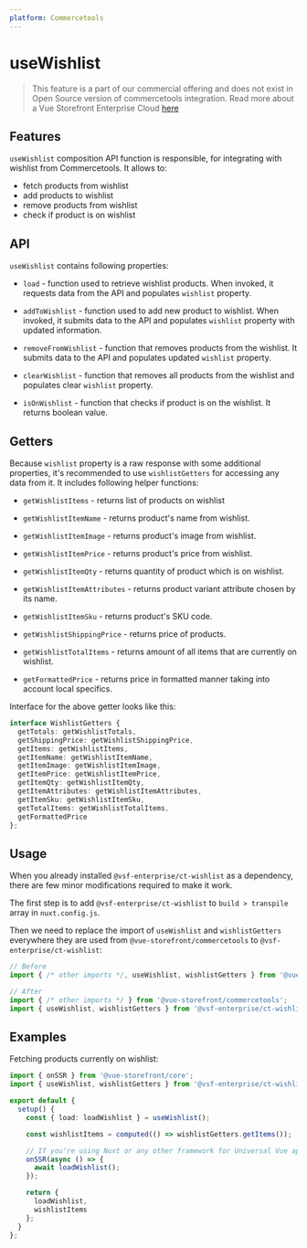 ```yaml
---
platform: Commercetools
---
```


# useWishlist <Badge text="Enterprise" type="info" />

> This feature is a part of our commercial offering and does not exist in Open Source version of commercetools integration. Read more about a Vue Storefront Enterprise Cloud [here](https://www.vuestorefront.io/cloud)

## Features

`useWishlist` composition API function is responsible, for integrating with wishlist from Commercetools. It allows to:

- fetch products from wishlist
- add products to wishlist
- remove products from wishlist
- check if product is on wishlist

## API

`useWishlist` contains following properties:

- `load` - function used to retrieve wishlist products. When invoked, it requests data from the API and populates `wishlist` property.

- `addToWishlist` - function used to add new product to wishlist. When invoked, it submits data to the API and populates `wishlist` property with updated information.

- `removeFromWishlist` - function that removes products from the wishlist. It submits data to the API and populates updated `wishlist` property.

- `clearWishlist` - function that removes all products from the wishlist and populates clear `wishlist` property.

- `isOnWishlist` - function that checks if product is on the wishlist. It returns boolean value.

## Getters

Because `wishlist` property is a raw response with some additional properties, it's recommended to use `wishlistGetters` for accessing any data from it. It includes following helper functions:

- `getWishlistItems` - returns list of products on wishlist

- `getWishlistItemName` - returns product's name from wishlist.

- `getWishlistItemImage` - returns product's image from wishlist.

- `getWishlistItemPrice` - returns product's price from wishlist.

- `getWishlistItemQty` - returns quantity of product which is on wishlist.

- `getWishlistItemAttributes` - returns product variant attribute chosen by its name.

- `getWishlistItemSku` - returns product's SKU code.

- `getWishlistShippingPrice` - returns price of products.

- `getWishlistTotalItems` - returns amount of all items that are currently on wishlist.

- `getFormattedPrice` - returns price in formatted manner taking into account local specifics.

Interface for the above getter looks like this:

```typescript
interface WishlistGetters {
  getTotals: getWishlistTotals,
  getShippingPrice: getWishlistShippingPrice,
  getItems: getWishlistItems,
  getItemName: getWishlistItemName,
  getItemImage: getWishlistItemImage,
  getItemPrice: getWishlistItemPrice,
  getItemQty: getWishlistItemQty,
  getItemAttributes: getWishlistItemAttributes,
  getItemSku: getWishlistItemSku,
  getTotalItems: getWishlistTotalItems,
  getFormattedPrice
};
```

## Usage

When you already installed `@vsf-enterprise/ct-wishlist` as a dependency, there are few minor modifications required to make it work.

The first step is to add `@vsf-enterprise/ct-wishlist` to `build > transpile` array in `nuxt.config.js`.

Then we need to replace the import of `useWishlist` and `wishlistGetters` everywhere they are used from `@vue-storefront/commercetools` to `@vsf-enterprise/ct-wishlist`:

```javascript
// Before
import { /* other imports */, useWishlist, wishlistGetters } from '@vue-storefront/commercetools';

// After
import { /* other imports */ } from '@vue-storefront/commercetools';
import { useWishlist, wishlistGetters } from '@vsf-enterprise/ct-wishlist';
```

## Examples

Fetching products currently on wishlist:

```typescript
import { onSSR } from '@vue-storefront/core';
import { useWishlist, wishlistGetters } from '@vsf-enterprise/ct-wishlist';

export default {
  setup() {
    const { load: loadWishlist } = useWishlist();

    const wishlistItems = computed(() => wishlistGetters.getItems());

    // If you're using Nuxt or any other framework for Universal Vue apps
    onSSR(async () => {
      await loadWishlist();
    });

    return {
      loadWishlist,
      wishlistItems
    };
  }
};
```
